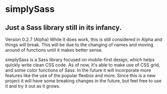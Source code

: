 # simplySass

## Just a Sass library still in its infancy.

Version 0.2.7 (Alpha)
While it does work, this is still considered in Alpha and things will break. This will be due to the changing of names and moving around of functions until it makes better sense.

simplySass is a Sass library focused on mobile-first design, which helps quickly write clean CSS code. 
As of now, it's able to make use of CSS grid, and some color functions of Sass. In the future it will 
incorporate more features like the use of the popular flexbox and more. Since this is a new project it
will have some breaking changes in the future, but feel free to use it and try it out as it grows.

